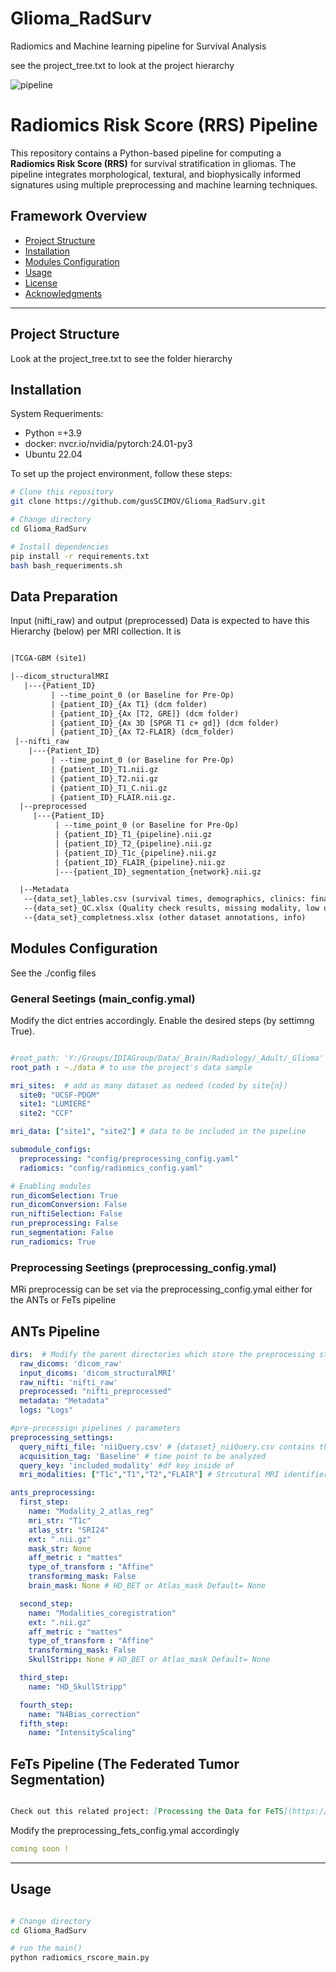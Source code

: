 # Glioma_RadSurv
Radiomics and Machine learning pipeline for Survival Analysis

see the project_tree.txt to look at the project hierarchy

![pipeline](https://github.com/user-attachments/assets/f1f9a3d6-74f8-4c35-9b7e-7cc9e63c0ac3)

# Radiomics Risk Score (RRS) Pipeline

This repository contains a Python-based pipeline for computing a **Radiomics Risk Score (RRS)** for survival stratification in gliomas. The pipeline integrates morphological, textural, and biophysically informed signatures using multiple preprocessing and machine learning techniques.

## **Framework Overview**
- [Project Structure](#project-structure)
- [Installation](#installation)
- [Modules Configuration](#modules-configuration)
- [Usage](#usage)
- [License](#license)
- [Acknowledgments](#acknowledgments)

---

## **Project Structure**

Look at the project_tree.txt to see the folder hierarchy

## **Installation**
System Requeriments:

* Python =+3.9
* docker: nvcr.io/nvidia/pytorch:24.01-py3
* Ubuntu 22.04

To set up the project environment, follow these steps:

```sh
# Clone this repository
git clone https://github.com/gusSCIMOV/Glioma_RadSurv.git

# Change directory
cd Glioma_RadSurv

# Install dependencies
pip install -r requirements.txt
bash bash_requeriments.sh 
```

## **Data Preparation**
Input (nifti_raw) and output (preprocessed) Data is expected to have this Hierarchy (below) per MRI collection. It is 
```txt

|TCGA-GBM (site1)

|--dicom_structuralMRI
   |---{Patient_ID}​
         | --time_point_0​ (or Baseline for Pre-Op)
         | {patient_ID}_{Ax T1} (dcm folder)
         | {patient_ID}_{Ax [T2, GRE]}​ (dcm folder)
         | {patient_ID}_{Ax 3D [SPGR T1 c+ gd]} (dcm folder)​
         | {patient_ID}_{Ax T2-FLAIR} (dcm_folder)
 |--nifti_raw
    |---{Patient_ID}​
         | --time_point_0​ (or Baseline for Pre-Op)
         | {patient_ID}_T1.nii.gz​
         | {patient_ID}_T2.nii.gz​
         | {patient_ID}_T1_C.nii.gz​
         | {patient_ID}_FLAIR.nii.gz.​
  |--preprocessed​
     |---{Patient_ID}​
          | --time_point_0​ (or Baseline for Pre-Op)
          | {patient_ID}_T1_{pipeline}.nii.gz​
          | {patient_ID}_T2_{pipeline}.nii.gz​
          | {patient_ID}_T1c_{pipeline}.nii.gz​
          | {patient_ID}_FLAIR_{pipeline}.nii.gz​
          |---{patient_ID}_segmentation_{network}.nii.gz

  |--Metadata​
   --{data_set}_lables.csv (survival times, demographics, clinics: final datset)​
   --{data_set}_QC.xlsx (Quality check results, missing modality, low quality images)​
   --{data_set}_completness.xlsx (other dataset annotations, info)​
```

## **Modules Configuration**
See the ./config files 

### **General Seetings (main_config.ymal)**

Modify the dict entries accordingly. Enable the desired steps (by settimng True).

```yaml

#root_path: 'Y:/Groups/IDIAGroup/Data/_Brain/Radiology/_Adult/_Glioma' # data root path in your volume/system
root_path : ~./data # to use the project's data sample 

mri_sites:  # add as many dataset as nedeed (coded by site{n})
  site0: "UCSF-PDGM"
  site1: "LUMIERE"
  site2: "CCF"

mri_data: ["site1", "site2"] # data to be included in the pipeline

submodule_configs:
  preprocessing: "config/preprocessing_config.yaml"
  radiomics: "config/radiomics_config.yaml"

# Enabling modules
run_dicomSelection: True
run_dicomConversion: False
run_niftiSelection: False 
run_preprocessing: False
run_segmentation: False
run_radiomics: True

```
### **Preprocessing Seetings (preprocessing_config.ymal)**

MRi preprocessig can be set via the preprocessing_config.ymal either for the ANTs or FeTs pipeline

## **ANTs Pipeline**

```yaml
dirs:  # Modify the parent directories which store the preprocessing steps outputs and log files 
  raw_dicoms: 'dicom_raw'
  input_dicoms: 'dicom_structuralMRI'
  raw_nifti: 'nifti_raw'
  preprocessed: "nifti_preprocessed"
  metadata: "Metadata"
  logs: "Logs"

#pre-processign pipelines / parameters 
preprocessing_settings:
  query_nifti_file: 'niiQuery.csv' # {dataset}_niiQuery.csv contains the 4 MRI modalities to be included (see oen example at ~./data/TCGA-GBM/Metadata)
  acquisition_tag: 'Baseline' # time point to be analyzed
  query_key: 'included_modality' #df key inside of 
  mri_modalities: ["T1c","T1","T2","FLAIR"] # Strcutural MRI identifiers (strings. T1c might be also eferred as T1gd)

ants_preprocessing:
  first_step: 
    name: "Modality_2_atlas_reg"
    mri_str: "T1c" 
    atlas_str: "SRI24"
    ext: ".nii.gz"
    mask_str: None
    aff_metric : "mattes"
    type_of_transform : "Affine"
    transforming_mask: False
    brain_mask: None # HD_BET or Atlas_mask Default= None

  second_step: 
    name: "Modalities_coregistration"
    ext: ".nii.gz"
    aff_metric : "mattes"
    type_of_transform : "Affine"
    transforming_mask: False
    SkullStripp: None # HD_BET or Atlas_mask Default= None

  third_step: 
    name: "HD_SkullStripp"

  fourth_step: 
    name: "N4Bias_correction"
  fifth_step:  
    name: "IntensityScaling"

```
## **FeTs Pipeline (The Federated Tumor Segmentation)**

```md

Check out this related project: [Processing the Data for FeTS](https://fets-ai.github.io/Front-End/process_data#pre-processing)

```

Modify the preprocessing_fets_config.ymal accordingly


```yaml
coming soon !
```

---
## **Usage**


```sh

# Change directory
cd Glioma_RadSurv

# run the main()
python radiomics_rscore_main.py

```


